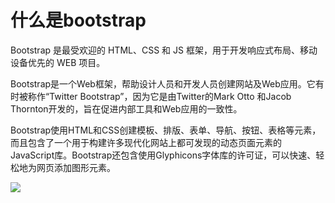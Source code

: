 # 什么是bootstrap

Bootstrap 是最受欢迎的 HTML、CSS 和 JS 框架，用于开发响应式布局、移动设备优先的 WEB 项目。

Bootstrap是一个Web框架，帮助设计人员和开发人员创建网站及Web应用。它有时被称作“Twitter Bootstrap”，因为它是由Twitter的Mark Otto 和Jacob Thornton开发的，旨在促进内部工具和Web应用的一致性。

Bootstrap使用HTML和CSS创建模板、排版、表单、导航、按钮、表格等元素，而且包含了一个用于构建许多现代化网站上都可发现的动态页面元素的JavaScript库。Bootstrap还包含使用Glyphicons字体库的许可证，可以快速、轻松地为网页添加图形元素。

<img src="http://o7cqr8cfk.bkt.clouddn.com/markdown/1508399593227.png-yztcText">
